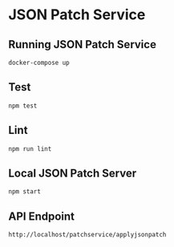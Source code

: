 # JSON Patch Service

## Running JSON Patch Service
`docker-compose up`

## Test
`npm test`

## Lint
`npm run lint`

## Local JSON Patch Server
`npm start`

## API Endpoint
`http://localhost/patchservice/applyjsonpatch`